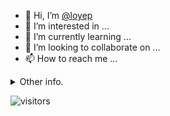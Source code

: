 - 👋 Hi, I’m [@loyep](https://github.com/loyep)
- 👀 I’m interested in ...
- 🌱 I’m currently learning ...
- 💞️ I’m looking to collaborate on ...
- 📫 How to reach me ...

<details>
  <summary>Other info.</summary>
  <br>

<!--START_SECTION:waka-->

```txt
Vue.js       5 hrs 33 mins   ████████████▒░░░░░░░░░░░░   48.90 %
TypeScript   3 hrs 24 mins   ███████▒░░░░░░░░░░░░░░░░░   29.99 %
JavaScript   1 hr 3 mins     ██▒░░░░░░░░░░░░░░░░░░░░░░   09.27 %
TOML         21 mins         ▓░░░░░░░░░░░░░░░░░░░░░░░░   03.18 %
Text         18 mins         ▓░░░░░░░░░░░░░░░░░░░░░░░░   02.73 %
```

<!--END_SECTION:waka-->

</details>

![visitors](https://visitor-badge.glitch.me/badge?page_id=loyep.loyep)
